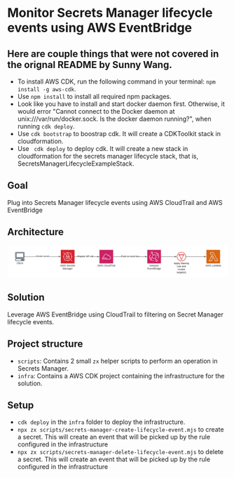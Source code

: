 # Monitor Secrets Manager lifecycle events using AWS EventBridge

## Here are couple things that were not covered in the orignal README by Sunny Wang. 

- To install AWS CDK, run the following command in your terminal: `npm install -g aws-cdk`.
- Use `npm install` to install all required npm packages. 
- Look like you have to install and start docker daemon first. Otherwise, it would error "Cannot connect to the Docker daemon at unix:///var/run/docker.sock. Is the docker daemon running?", when running `cdk deploy`. 
- Use `cdk bootstrap` to boostrap cdk. It will create a CDKToolkit stack in cloudformation. 
- Use ` cdk deploy` to deploy cdk. It will create a new stack in cloudformation for the secrets manager lifecycle stack, that is, SecretsManagerLifecycleExampleStack. 


## Goal

Plug into Secrets Manager lifecycle events using AWS CloudTrail and AWS EventBridge

## Architecture

![Architecture](./images/architecture.png)

## Solution

Leverage AWS EventBridge using CloudTrail to filtering on Secret Manager lifecycle events.

## Project structure

- `scripts`: Contains 2 small `zx` helper scripts to perform an operation in Secrets Manager.
- `infra`: Contains a AWS CDK project containing the infrastructure for the solution.

## Setup

- `cdk deploy` in the `infra` folder to deploy the infrastructure.
- `npx zx scripts/secrets-manager-create-lifecycle-event.mjs` to create a secret. This will create an event that will be picked up by the rule configured in the infrastructure
- `npx zx scripts/secrets-manager-delete-lifecycle-event.mjs` to delete a secret. This will create an event that will be picked up by the rule configured in the infrastructure
